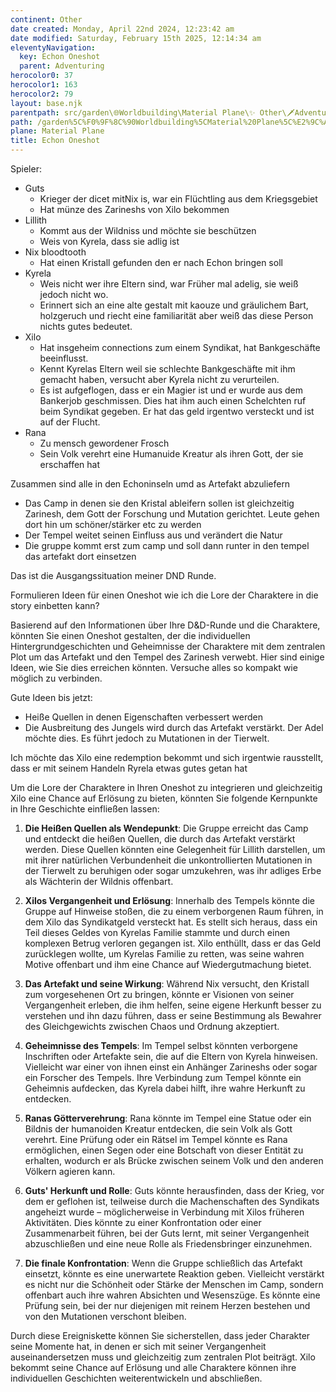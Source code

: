 ```yaml
---
continent: Other
date created: Monday, April 22nd 2024, 12:23:42 am
date modified: Saturday, February 15th 2025, 12:14:34 am
eleventyNavigation:
  key: Echon Oneshot
  parent: Adventuring
herocolor0: 37
herocolor1: 163
herocolor2: 79
layout: base.njk
parentpath: src/garden\🌐Worldbuilding\Material Plane\✨ Other\🗡️Adventuring/Adventuring.md
path: /garden%5C%F0%9F%8C%90Worldbuilding%5CMaterial%20Plane%5C%E2%9C%A8%20Other%5C%F0%9F%97%A1%EF%B8%8FAdventuring/Echon%20Oneshot/
plane: Material Plane
title: Echon Oneshot
---
```


Spieler:

- Guts
	- Krieger der dicet mitNix is, war ein Flüchtling aus dem Kriegsgebiet
	- Hat münze des Zarineshs von Xilo bekommen
- Lillith
	- Kommt aus der Wildniss und möchte sie beschützen
	- Weis von Kyrela, dass sie adlig ist 
- Nix bloodtooth
	- Hat einen Kristall gefunden den er nach Echon bringen soll
- Kyrela
	- Weis nicht wer ihre Eltern sind, war Früher mal adelig, sie weiß jedoch nicht wo.
	- Erinnert sich an eine alte gestalt mit kaouze und gräulichem Bart, holzgeruch und riecht eine familiarität aber weiß das diese Person nichts gutes bedeutet.
- Xilo
	- Hat insgeheim connections zum einem Syndikat, hat Bankgeschäfte beeinflusst.
	- Kennt Kyrelas Eltern weil sie schlechte Bankgeschäfte mit ihm gemacht haben, versucht aber Kyrela nicht zu verurteilen.
	- Es ist aufgeflogen, dass er ein Magier ist und er wurde aus dem Bankerjob geschmissen. Dies hat ihm auch einen Schelchten ruf beim Syndikat gegeben. Er hat das geld irgentwo versteckt und ist auf der Flucht.  
- Rana
	- Zu mensch gewordener Frosch
	- Sein Volk verehrt eine Humanuide Kreatur als ihren Gott, der sie erschaffen hat

Zusammen sind alle in den Echoninseln umd as Artefakt abzuliefern

- Das Camp in denen sie den Kristal ableifern sollen ist gleichzeitig Zarinesh, dem Gott der Forschung und Mutation gerichtet. Leute gehen dort hin um schöner/stärker etc zu werden
- Der Tempel weitet seinen Einfluss aus und verändert die Natur
- Die gruppe kommt erst zum camp und soll dann runter in den tempel das artefakt dort einsetzen

Das ist die Ausgangssituation meiner DND Runde. 

Formulieren Ideen für einen Oneshot wie ich die Lore der Charaktere in die story einbetten kann?

Basierend auf den Informationen über Ihre D&D-Runde und die Charaktere, könnten Sie einen Oneshot gestalten, der die individuellen Hintergrundgeschichten und Geheimnisse der Charaktere mit dem zentralen Plot um das Artefakt und den Tempel des Zarinesh verwebt. Hier sind einige Ideen, wie Sie dies erreichen könnten. Versuche alles so kompakt wie möglich zu verbinden.

Gute Ideen bis jetzt:

- Heiße Quellen in denen Eigenschaften verbessert werden
- Die Ausbreitung des Jungels wird durch das Artefakt verstärkt. Der Adel möchte dies. Es führt jedoch zu Mutationen in der Tierwelt.

Ich möchte das Xilo eine redemption bekommt und sich irgentwie rausstellt, dass er mit seinem Handeln Ryrela etwas gutes getan hat

Um die Lore der Charaktere in Ihren Oneshot zu integrieren und gleichzeitig Xilo eine Chance auf Erlösung zu bieten, könnten Sie folgende Kernpunkte in Ihre Geschichte einfließen lassen:

1. **Die Heißen Quellen als Wendepunkt**: Die Gruppe erreicht das Camp und entdeckt die heißen Quellen, die durch das Artefakt verstärkt werden. Diese Quellen könnten eine Gelegenheit für Lillith darstellen, um mit ihrer natürlichen Verbundenheit die unkontrollierten Mutationen in der Tierwelt zu beruhigen oder sogar umzukehren, was ihr adliges Erbe als Wächterin der Wildnis offenbart.

2. **Xilos Vergangenheit und Erlösung**: Innerhalb des Tempels könnte die Gruppe auf Hinweise stoßen, die zu einem verborgenen Raum führen, in dem Xilo das Syndikatgeld versteckt hat. Es stellt sich heraus, dass ein Teil dieses Geldes von Kyrelas Familie stammte und durch einen komplexen Betrug verloren gegangen ist. Xilo enthüllt, dass er das Geld zurücklegen wollte, um Kyrelas Familie zu retten, was seine wahren Motive offenbart und ihm eine Chance auf Wiedergutmachung bietet.

3. **Das Artefakt und seine Wirkung**: Während Nix versucht, den Kristall zum vorgesehenen Ort zu bringen, könnte er Visionen von seiner Vergangenheit erleben, die ihm helfen, seine eigene Herkunft besser zu verstehen und ihn dazu führen, dass er seine Bestimmung als Bewahrer des Gleichgewichts zwischen Chaos und Ordnung akzeptiert.

4. **Geheimnisse des Tempels**: Im Tempel selbst könnten verborgene Inschriften oder Artefakte sein, die auf die Eltern von Kyrela hinweisen. Vielleicht war einer von ihnen einst ein Anhänger Zarineshs oder sogar ein Forscher des Tempels. Ihre Verbindung zum Tempel könnte ein Geheimnis aufdecken, das Kyrela dabei hilft, ihre wahre Herkunft zu entdecken.

5. **Ranas Götterverehrung**: Rana könnte im Tempel eine Statue oder ein Bildnis der humanoiden Kreatur entdecken, die sein Volk als Gott verehrt. Eine Prüfung oder ein Rätsel im Tempel könnte es Rana ermöglichen, einen Segen oder eine Botschaft von dieser Entität zu erhalten, wodurch er als Brücke zwischen seinem Volk und den anderen Völkern agieren kann.

6. **Guts' Herkunft und Rolle**: Guts könnte herausfinden, dass der Krieg, vor dem er geflohen ist, teilweise durch die Machenschaften des Syndikats angeheizt wurde – möglicherweise in Verbindung mit Xilos früheren Aktivitäten. Dies könnte zu einer Konfrontation oder einer Zusammenarbeit führen, bei der Guts lernt, mit seiner Vergangenheit abzuschließen und eine neue Rolle als Friedensbringer einzunehmen.

7. **Die finale Konfrontation**: Wenn die Gruppe schließlich das Artefakt einsetzt, könnte es eine unerwartete Reaktion geben. Vielleicht verstärkt es nicht nur die Schönheit oder Stärke der Menschen im Camp, sondern offenbart auch ihre wahren Absichten und Wesenszüge. Es könnte eine Prüfung sein, bei der nur diejenigen mit reinem Herzen bestehen und von den Mutationen verschont bleiben.

Durch diese Ereigniskette können Sie sicherstellen, dass jeder Charakter seine Momente hat, in denen er sich mit seiner Vergangenheit auseinandersetzen muss und gleichzeitig zum zentralen Plot beiträgt. Xilo bekommt seine Chance auf Erlösung und alle Charaktere können ihre individuellen Geschichten weiterentwickeln und abschließen.